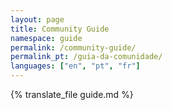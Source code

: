 ```yaml
---
layout: page
title: Community Guide
namespace: guide
permalink: /community-guide/
permalink_pt: /guia-da-comunidade/
languages: ["en", "pt", "fr"]
---
```


{% translate_file guide.md %}
